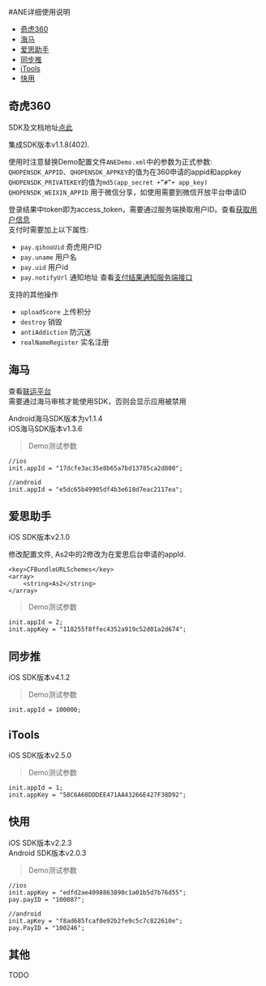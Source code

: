 #ANE详细使用说明

- [奇虎360](#qihoo360)
- [海马](#haima)
- [爱思助手](#i4)
- [同步推](#tongbutui)
- [iTools](#itools)
- [快用](#kuaiyong)

## <span id="qihoo360">奇虎360</span>

SDK及文档地址[点此](http://dev.360.cn/wiki/index/id/73)  

集成SDK版本v1.1.8(402).  

使用时注意替换Demo配置文件`ANEDemo.xml`中的参数为正式参数:  
`QHOPENSDK_APPID`、`QHOPENSDK_APPKEY`的值为在360申请的appid和appkey  
`QHOPENSDK_PRIVATEKEY`的值为`md5(app_secret +”#”+ app_key)`     
`QHOPENSDK_WEIXIN_APPID` 用于微信分享，如使用需要到微信开放平台申请ID  

登录结果中token即为access_token，需要通过服务端换取用户ID。查看[获取用户信息](http://dev.360.cn/wiki/index/id/67)  
支付时需要加上以下属性:  
- `pay.qihooUid` 奇虎用户ID
- `pay.uname`  用户名
- `pay.uid`    用户id
- `pay.notifyUrl` 通知地址
查看[支付结果通知服务端接口](http://dev.360.cn/wiki/index/id/68)

支持的其他操作
- `uploadScore`      上传积分
- `destroy`          销毁
- `antiAddiction`	   防沉迷
- `realNameRegister` 实名注册


## <span id="qihoo360">海马</span>

查看[联运平台](http://pay.haima.me)   
需要通过海马审核才能使用SDK，否则会显示应用被禁用

Android海马SDK版本为v1.1.4  
iOS海马SDK版本v1.3.6

> Demo测试参数
	
	//ios
	init.appId = "17dcfe3ac35e8b65a7bd13785ca2d800";
	
	//android
	init.appId = "e5dc65b49905df4b3e618d7eac2117ea";

## <span id="i4">爱思助手</span>
iOS SDK版本v2.1.0  

修改配置文件, As2中的2修改为在爱思后台申请的appId.

	<key>CFBundleURLSchemes</key>
	<array>
		<string>As2</string>
	</array>

> Demo测试参数

	init.appId = 2;
	init.appKey = "118255f8ffec4352a919c52d01a2d674";

## <span id="tongbutui">同步推</span>
iOS SDK版本v4.1.2

> Demo测试参数
	
	init.appId = 100000;

## <span id="itools">iTools</span>
iOS SDK版本v2.5.0

> Demo测试参数

	init.appId = 1;
	init.appKey = "58C6A68DDDEE471AA43266E427F38D92";

## <span id="kuaiyong">快用</span>
iOS SDK版本v2.2.3  
Android SDK版本v2.0.3

> Demo测试参数

    //ios
	init.appKey = "edfd2ae4098863890c1a01b5d7b76d55";
	pay.payID = "100087";

	//android
	init.apKey = "f8ad685fcaf0e92b2fe9c5c7c822610e";
	pay.PayID = "100246";

## 其他
TODO
